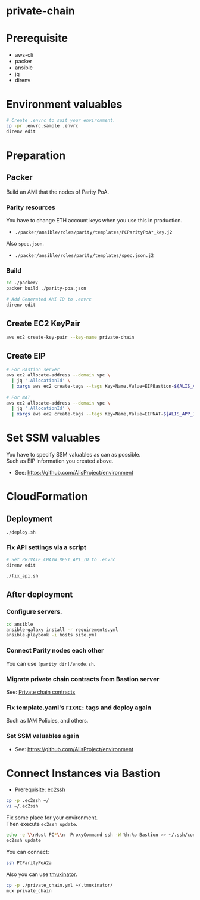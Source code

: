 # private-chain

# Prerequisite
- aws-cli
- packer
- ansible
- jq
- direnv

# Environment valuables

```bash
# Create .envrc to suit your environment.
cp -pr .envrc.sample .envrc
direnv edit
```

# Preparation

## Packer
Build an AMI that the nodes of Parity PoA.  

### Parity resources
You have to change ETH account keys when you use this in production.
- `./packer/ansible/roles/parity/templates/PCParityPoA*_key.j2`

Also `spec.json`.
- `./packer/ansible/roles/parity/templates/spec.json.j2`

### Build
```bash
cd ./packer/
packer build ./parity-poa.json

# Add Generated AMI ID to .envrc
direnv edit
```

## Create EC2 KeyPair
```bash
aws ec2 create-key-pair --key-name private-chain
```

## Create EIP
```bash
# For Bastion server
aws ec2 allocate-address --domain vpc \
  | jq '.AllocationId' \
  | xargs aws ec2 create-tags --tags Key=Name,Value=EIPBastion-${ALIS_APP_ID} Key=Component,Value=PrivateChain --resources
  
# For NAT
aws ec2 allocate-address --domain vpc \
  | jq '.AllocationId' \
  | xargs aws ec2 create-tags --tags Key=Name,Value=EIPNAT-${ALIS_APP_ID} Key=Component,Value=PrivateChain --resources
```

# Set SSM valuables
You have to specify SSM valuables as can as possible.  
Such as EIP information you created above.
- See: https://github.com/AlisProject/environment


# CloudFormation

## Deployment

```bash;
./deploy.sh
```

### Fix API settings via a script

```bash
# Set PRIVATE_CHAIN_REST_API_ID to .envrc
direnv edit

./fix_api.sh
```

## After deployment

### Configure servers.
```bash
cd ansible
ansible-galaxy install -r requirements.yml
ansible-playbook -i hosts site.yml
```

### Connect Parity nodes each other
You can use `[parity dir]/enode.sh`.


### Migrate private chain contracts from Bastion server
See: [Private chain contracts](https://github.com/AlisProject/private-chain-contracts)

### Fix template.yaml's `FIXME:` tags and deploy again
Such as IAM Policies, and others.

### Set SSM valuables again
- See: https://github.com/AlisProject/environment

# Connect Instances via Bastion
- Prerequisite: [ec2ssh](https://github.com/mirakui/ec2ssh) 

```bash
cp -p .ec2ssh ~/
vi ~/.ec2ssh
```

Fix some place for your environment.  
Then execute `ec2ssh update`.

```bash
echo -e \\nHost PC*\\n  ProxyCommand ssh -W %h:%p Bastion >> ~/.ssh/config 
ec2ssh update
```

You can connect:

```bash
ssh PCParityPoA2a
```

Also you can use [tmuxinator](https://github.com/tmuxinator/tmuxinator).
```bash
cp -p ./private_chain.yml ~/.tmuxinator/
mux private_chain
```

